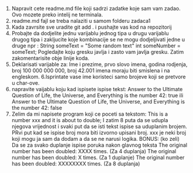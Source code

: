 1. Napravit cete readme.md file koji sadrzi zadatke koje sam vam zadao. Ovo mozete preko intelij ne terminala.
2. readme.md fajl se treba nalaziti u samom folderu zadaca1
3. Kada zavrsite sve uradite
   git add .
   i pushajte vas kod na repozitorij
4. Probajte da dodjelite jednu varijablu jednog tipa u drugu varijablu drugog tipa i zakljucite koje kombinacije se ne mogu dodjeljivati jedne u druge npr :
   String someText = "Some random text"
   int someNumber = someText;
   Pogledajte koju gresku javlja i zasto vam javlja gresku.
   Zatim zakomentarisite obje linije koda.
5. Deklarisati varijable za: Ime i prezime, prvo slovo imena, godina rodjenja, broj 100 000 000 000, broj 42.001
   imena moraju biti smislena i na engleskom.
   6.Isprintate vase ime koristeci samo brojeve  koji se pretvore u char-ove.
7. napravite vaijablu koju kad ispisete ispise tekst:
   Answer to the Ultimate Question of Life, the Universe, and Everything is the number 42: true
   ili
   Answer to the Ultimate Question of Life, the Universe, and Everything is the number 42: false
8. Zelim da mi napisete program koji ce poceti sa tekstom:
   This is a number xxx and it is about to double;
   I zatim 8 puta da se udupla njegova vrijednost i svaki put da se isti tekst ispise
   sa uduplanim brojem. PRvi put kad se ispise broj mora biti izvorno upisani broj.
   xxx je neki broj koji mogu ja sam da dodam a da se ne narusi logika.
   BONUS: (ko zeli)
   Da se za svako duplanje ispise poruka nakon glavnog teksta
   The original number has been doubled: XXXX times. (Za 4 duplanja)
   The original number has been doubled: X times. (Za 1 duplanje)
   The original number has been doubled: XXXXXXXX times. (Za 8 duplanja)